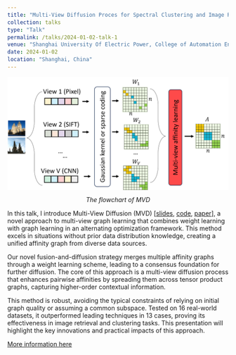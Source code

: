 ```yaml
---
title: "Multi-View Diffusion Proces for Spectral Clustering and Image Retrieval"
collection: talks
type: "Talk"
permalink: /talks/2024-01-02-talk-1
venue: "Shanghai University Of Electric Power, College of Automation Engineering"
date: 2024-01-02
location: "Shanghai, China"
---
```




<p align="center">
  <img src="/images/mvd-flowchart.png" alt="MVD" width="600"/>
  <br/>
  <em style="margin-top: 10px; display: block;">The flowchart of MVD</em>
</p>

In this talk, I introduce Multi-View Diffusion (MVD) [[slides](/files/mvd-slides.pdf), [code](https://github.com/qilinli/Multi-View-Diffusion-MVD), [paper](https://ieeexplore.ieee.org/document/10214517)], a novel approach to multi-view graph learning that combines weight learning with graph learning in an alternating optimization framework. This method excels in situations without prior data distribution knowledge, creating a unified affinity graph from diverse data sources.

Our novel fusion-and-diffusion strategy merges multiple affinity graphs through a weight learning scheme, leading to a consensus foundation for further diffusion. The core of this approach is a multi-view diffusion process that enhances pairwise affinities by spreading them across tensor product graphs, capturing higher-order contextual information.

This method is robust, avoiding the typical constraints of relying on initial graph quality or assuming a common subspace. Tested on 16 real-world datasets, it outperformed leading techniques in 13 cases, proving its effectiveness in image retrieval and clustering tasks. This presentation will highlight the key innovations and practical impacts of this approach.

[More information here](https://news.shiep.edu.cn/c4/d8/c3155a247000/page.htm)